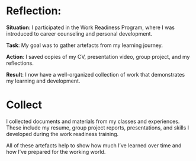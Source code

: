 # Reflection: 

**Situation**: I participated in the Work Readiness Program, where I was introduced to career counseling and personal development.

**Task**: My goal was to gather artefacts from my learning journey.

**Action**: I saved copies of my CV, presentation video, group project, and my reflections.

**Result**: I now have a well-organized collection of work that demonstrates my learning and development.


# Collect

I collected documents and materials from my classes and experiences. These include my resume, group project reports, presentations, and skills I developed during the work readiness training.

All of these artefacts help to show how much I’ve learned over time and how I’ve prepared for the working world.

